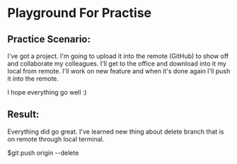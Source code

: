 # Playground For Practise

## Practice Scenario: 

I've got a project. I'm going to upload it into the remote (GitHub) to show off and collaborate my colleagues. I'll get to the office and download into it my local from remote. I'll work on new feature and when it's done again I'll push it into the remote.

I hope everything go well :)

## Result:

Everything did go great. I've learned new thing about delete branch that is on remote through local terminal. 

$git push origin --delete <branchName>
